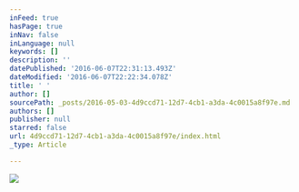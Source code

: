 ```yaml
---
inFeed: true
hasPage: true
inNav: false
inLanguage: null
keywords: []
description: ''
datePublished: '2016-06-07T22:31:13.493Z'
dateModified: '2016-06-07T22:22:34.078Z'
title: ' '
author: []
sourcePath: _posts/2016-05-03-4d9ccd71-12d7-4cb1-a3da-4c0015a8f97e.md
authors: []
publisher: null
starred: false
url: 4d9ccd71-12d7-4cb1-a3da-4c0015a8f97e/index.html
_type: Article

---
```

![](https://the-grid-user-content.s3-us-west-2.amazonaws.com/ac2f0c81-ee66-40e4-8dfb-0580ef1c2dd4.png)

#